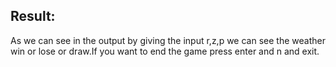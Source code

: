 ## Result:
As we can see in the output by giving the input r,z,p we can see the weather win or lose or draw.If you want to end the game  press enter and n and exit.
